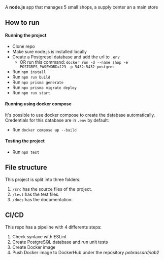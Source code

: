A **node.js** app that manages 5 small shops, a supply center an a main store

## How to run

#### Running the project
- Clone repo
- Make sure node.js is installed locally
- Create a Postgresql database and add the url to `.env`
    - OR run this command: `docker run -d --name shop -e POSTGRES_PASSWORD=123 -p 5432:5432 postgres`
- Run `npm install`
- Run `npm run build`
- Run `npx prisma generate`
- Run `npx prisma migrate deploy`
- Run `npm run start`

#### Running using docker compose
It's possible to use docker compose to create the database automatically. Credentials for this database are in `.env` by default:
- Run `docker compose up --build`

#### Testing the project
- Run `npm test`

## File structure
This project is split into three folders:

1. `/src` has the source files of the project.
2. `/test` has the test files.
3. `/docs` has the documentation.

## CI/CD
This repo has a pipeline with 4 differents steps:

1. Check syntaxe with ESLint
2. Create PostgreSQL database and run unit tests
3. Create Docker image
4. Push Docker image to DockerHub under the repository *pebrassard/lab2*
